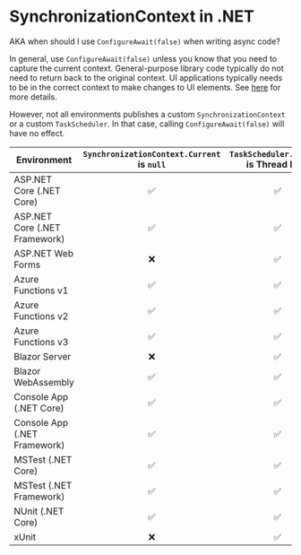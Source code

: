 ﻿# SynchronizationContext in .NET

AKA when should I use `ConfigureAwait(false)` when writing async code?

In general, use `ConfigureAwait(false)` unless you know that you need to capture the current context. General-purpose library code typically do not need to return back to the original context. UI applications typically needs to be in the correct context to make changes to UI elements. See [here](https://devblogs.microsoft.com/dotnet/configureawait-faq/) for more details.

However, not all environments publishes a custom `SynchronizationContext` or a custom `TaskScheduler`.
In that case, calling `ConfigureAwait(false)` will have no effect.


| Environment                       | `SynchronizationContext.Current` is `null` | `TaskScheduler.Current` is Thread Pool |
| --------------------------------- | :----------------------------------------: | :------------------------------------: |
| ASP.NET Core (.NET Core)          | ✅                                         | ✅                                    |                  
| ASP.NET Core (.NET Framework)     | ✅                                         | ✅                                    |
| ASP.NET Web Forms                 | ❌                                         | ✅                                    |
| Azure Functions v1                | ✅                                         | ✅                                    |
| Azure Functions v2                | ✅                                         | ✅                                    |
| Azure Functions v3                | ✅                                         | ✅                                    |
| Blazor Server                     | ❌                                         | ✅                                    |
| Blazor WebAssembly                | ✅                                         | ✅                                    |
| Console App (.NET Core)           | ✅                                         | ✅                                    |
| Console App (.NET Framework)      | ✅                                         | ✅                                    |
| MSTest (.NET Core)                | ✅                                         | ✅                                    |
| MSTest (.NET Framework)           | ✅                                         | ✅                                    |
| NUnit (.NET Core)                 | ✅                                         | ✅                                    |
| xUnit                             | ❌                                         | ✅                                    |
